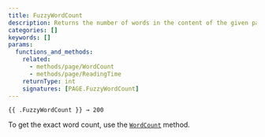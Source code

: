 ```yaml
---
title: FuzzyWordCount
description: Returns the number of words in the content of the given page, rounded up to the nearest multiple of 100.
categories: []
keywords: []
params:
  functions_and_methods:
    related:
      - methods/page/WordCount
      - methods/page/ReadingTime
    returnType: int
    signatures: [PAGE.FuzzyWordCount]
---
```


```go-html-template
{{ .FuzzyWordCount }} → 200
```

To get the exact word count, use the [`WordCount`] method.

[`WordCount`]: /methods/page/wordcount/
